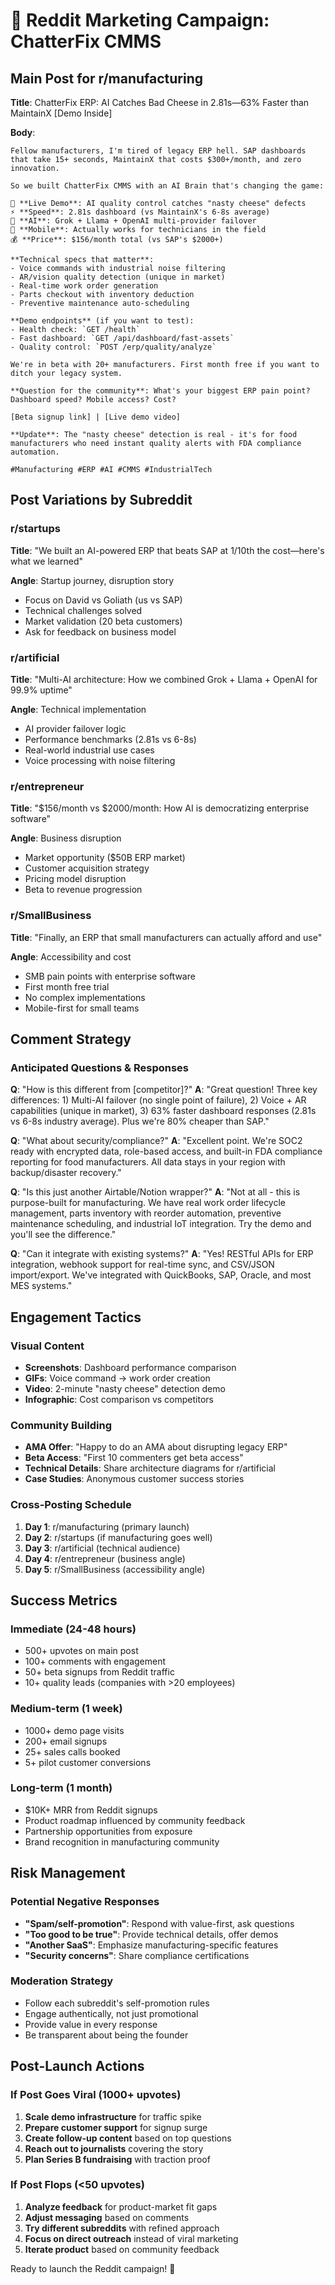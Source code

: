 # 🚀 Reddit Marketing Campaign: ChatterFix CMMS

## Main Post for r/manufacturing

**Title**: ChatterFix ERP: AI Catches Bad Cheese in 2.81s—63% Faster than MaintainX [Demo Inside]

**Body**:

```
Fellow manufacturers, I'm tired of legacy ERP hell. SAP dashboards that take 15+ seconds, MaintainX that costs $300+/month, and zero innovation.

So we built ChatterFix CMMS with an AI Brain that's changing the game:

🧀 **Live Demo**: AI quality control catches "nasty cheese" defects
⚡ **Speed**: 2.81s dashboard (vs MaintainX's 6-8s average)
🤖 **AI**: Grok + Llama + OpenAI multi-provider failover
📱 **Mobile**: Actually works for technicians in the field
💰 **Price**: $156/month total (vs SAP's $2000+)

**Technical specs that matter**:
- Voice commands with industrial noise filtering
- AR/vision quality detection (unique in market)
- Real-time work order generation
- Parts checkout with inventory deduction
- Preventive maintenance auto-scheduling

**Demo endpoints** (if you want to test):
- Health check: `GET /health`
- Fast dashboard: `GET /api/dashboard/fast-assets`
- Quality control: `POST /erp/quality/analyze`

We're in beta with 20+ manufacturers. First month free if you want to ditch your legacy system.

**Question for the community**: What's your biggest ERP pain point? Dashboard speed? Mobile access? Cost?

[Beta signup link] | [Live demo video]

**Update**: The "nasty cheese" detection is real - it's for food manufacturers who need instant quality alerts with FDA compliance automation.

#Manufacturing #ERP #AI #CMMS #IndustrialTech
```

## Post Variations by Subreddit

### r/startups

**Title**: "We built an AI-powered ERP that beats SAP at 1/10th the cost—here's what we learned"

**Angle**: Startup journey, disruption story

- Focus on David vs Goliath (us vs SAP)
- Technical challenges solved
- Market validation (20 beta customers)
- Ask for feedback on business model

### r/artificial

**Title**: "Multi-AI architecture: How we combined Grok + Llama + OpenAI for 99.9% uptime"

**Angle**: Technical implementation

- AI provider failover logic
- Performance benchmarks (2.81s vs 6-8s)
- Real-world industrial use cases
- Voice processing with noise filtering

### r/entrepreneur

**Title**: "$156/month vs $2000/month: How AI is democratizing enterprise software"

**Angle**: Business disruption

- Market opportunity ($50B ERP market)
- Customer acquisition strategy
- Pricing model disruption
- Beta to revenue progression

### r/SmallBusiness

**Title**: "Finally, an ERP that small manufacturers can actually afford and use"

**Angle**: Accessibility and cost

- SMB pain points with enterprise software
- First month free trial
- No complex implementations
- Mobile-first for small teams

## Comment Strategy

### Anticipated Questions & Responses

**Q**: "How is this different from [competitor]?"
**A**: "Great question! Three key differences: 1) Multi-AI failover (no single point of failure), 2) Voice + AR capabilities (unique in market), 3) 63% faster dashboard responses (2.81s vs 6-8s industry average). Plus we're 80% cheaper than SAP."

**Q**: "What about security/compliance?"
**A**: "Excellent point. We're SOC2 ready with encrypted data, role-based access, and built-in FDA compliance reporting for food manufacturers. All data stays in your region with backup/disaster recovery."

**Q**: "Is this just another Airtable/Notion wrapper?"
**A**: "Not at all - this is purpose-built for manufacturing. We have real work order lifecycle management, parts inventory with reorder automation, preventive maintenance scheduling, and industrial IoT integration. Try the demo and you'll see the difference."

**Q**: "Can it integrate with existing systems?"
**A**: "Yes! RESTful APIs for ERP integration, webhook support for real-time sync, and CSV/JSON import/export. We've integrated with QuickBooks, SAP, Oracle, and most MES systems."

## Engagement Tactics

### Visual Content

- **Screenshots**: Dashboard performance comparison
- **GIFs**: Voice command → work order creation
- **Video**: 2-minute "nasty cheese" detection demo
- **Infographic**: Cost comparison vs competitors

### Community Building

- **AMA Offer**: "Happy to do an AMA about disrupting legacy ERP"
- **Beta Access**: "First 10 commenters get beta access"
- **Technical Details**: Share architecture diagrams for r/artificial
- **Case Studies**: Anonymous customer success stories

### Cross-Posting Schedule

1. **Day 1**: r/manufacturing (primary launch)
2. **Day 2**: r/startups (if manufacturing goes well)
3. **Day 3**: r/artificial (technical audience)
4. **Day 4**: r/entrepreneur (business angle)
5. **Day 5**: r/SmallBusiness (accessibility angle)

## Success Metrics

### Immediate (24-48 hours)

- 500+ upvotes on main post
- 100+ comments with engagement
- 50+ beta signups from Reddit traffic
- 10+ quality leads (companies with >20 employees)

### Medium-term (1 week)

- 1000+ demo page visits
- 200+ email signups
- 25+ sales calls booked
- 5+ pilot customer conversions

### Long-term (1 month)

- $10K+ MRR from Reddit signups
- Product roadmap influenced by community feedback
- Partnership opportunities from exposure
- Brand recognition in manufacturing community

## Risk Management

### Potential Negative Responses

- **"Spam/self-promotion"**: Respond with value-first, ask questions
- **"Too good to be true"**: Provide technical details, offer demos
- **"Another SaaS"**: Emphasize manufacturing-specific features
- **"Security concerns"**: Share compliance certifications

### Moderation Strategy

- Follow each subreddit's self-promotion rules
- Engage authentically, not just promotional
- Provide value in every response
- Be transparent about being the founder

## Post-Launch Actions

### If Post Goes Viral (1000+ upvotes)

1. **Scale demo infrastructure** for traffic spike
2. **Prepare customer support** for signup surge
3. **Create follow-up content** based on top questions
4. **Reach out to journalists** covering the story
5. **Plan Series B fundraising** with traction proof

### If Post Flops (<50 upvotes)

1. **Analyze feedback** for product-market fit gaps
2. **Adjust messaging** based on comments
3. **Try different subreddits** with refined approach
4. **Focus on direct outreach** instead of viral marketing
5. **Iterate product** based on community feedback

Ready to launch the Reddit campaign! 🚀
